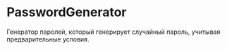 # PasswordGenerator
Генератор паролей, который генерирует случайный пароль, учитывая предварительные условия.

